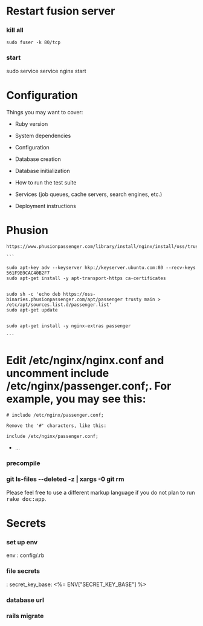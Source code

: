 # Restart fusion server
### kill all 
`sudo fuser -k 80/tcp`
### start 
sudo service service nginx start

# Configuration 

Things you may want to cover:

* Ruby version

* System dependencies

* Configuration

* Database creation

* Database initialization

* How to run the test suite

* Services (job queues, cache servers, search engines, etc.)

* Deployment instructions

# Phusion
    https://www.phusionpassenger.com/library/install/nginx/install/oss/trusty/

    ```

    sudo apt-key adv --keyserver hkp://keyserver.ubuntu.com:80 --recv-keys 561F9B9CAC40B2F7
    sudo apt-get install -y apt-transport-https ca-certificates


    sudo sh -c 'echo deb https://oss-binaries.phusionpassenger.com/apt/passenger trusty main > /etc/apt/sources.list.d/passenger.list'
    sudo apt-get update


    sudo apt-get install -y nginx-extras passenger

    ```
# Edit /etc/nginx/nginx.conf and uncomment include /etc/nginx/passenger.conf;. For example, you may see this:

    # include /etc/nginx/passenger.conf;

    Remove the '#' characters, like this:

    include /etc/nginx/passenger.conf;


* ...


### precompile

### git ls-files --deleted -z | xargs -0 git rm 


Please feel free to use a different markup language if you do not plan to run
<tt>rake doc:app</tt>.
# Secrets 
### set up env
env :
    config/<env>.rb

### file secrets
<env> :
    secret_key_base: <%= ENV["SECRET_KEY_BASE"] %>

### database url

### rails migrate
